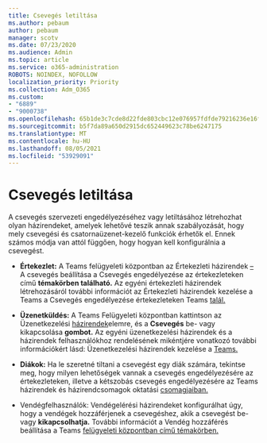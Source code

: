 ```yaml
---
title: Csevegés letiltása
ms.author: pebaum
author: pebaum
manager: scotv
ms.date: 07/23/2020
ms.audience: Admin
ms.topic: article
ms.service: o365-administration
ROBOTS: NOINDEX, NOFOLLOW
localization_priority: Priority
ms.collection: Adm_O365
ms.custom:
- "6889"
- "9000738"
ms.openlocfilehash: 65b1de3c7cde8d22fde803cbc12e076957fdfde79216236e16f22ad0ba2222ef
ms.sourcegitcommit: b5f7da89a650d2915dc652449623c78be6247175
ms.translationtype: MT
ms.contentlocale: hu-HU
ms.lasthandoff: 08/05/2021
ms.locfileid: "53929091"
---
```

# <a name="disable-chat"></a>Csevegés letiltása

A csevegés szervezeti engedélyezéséhez vagy letiltásához létrehozhat olyan házirendeket, amelyek lehetővé teszik annak szabályozását, hogy mely csevegési és csatornaüzenet-kezelő funkciók érhetők el. Ennek számos módja van attól függően, hogy hogyan kell konfigurálnia a csevegést.

- **Értekezlet:** A Teams felügyeleti központban az Értekezleti házirendek [–](https://admin.teams.microsoft.com/) A csevegés beállítása a Csevegés engedélyezése az értekezleteken című **témakörben található.** Az egyéni értekezleti házirendek [](/microsoftteams/meeting-policies-in-teams) létrehozásáról további információt az Értekezleti házirendek kezelése a Teams a Csevegés engedélyezése értekezleteken Teams [talál.](/microsoftteams/meeting-policies-in-teams#allow-chat-in-meetings)

- **Üzenetküldés:** A Teams Felügyeleti központban kattintson az Üzenetkezelési [házirendek](https://admin.teams.microsoft.com/)elemre, és a **Csevegés** be- vagy kikapcsolása **gombot.** Az egyéni üzenetkezelési házirendek és a házirendek felhasználókhoz rendelésének mikéntjére vonatkozó további információkért lásd: Üzenetkezelési házirendek kezelése a [Teams.](/microsoftteams/messaging-policies-in-teams)

- **Diákok:** Ha le szeretné tiltani a csevegést egy diák számára, tekintse meg, hogy milyen lehetőségek vannak a csevegés engedélyezésére az értekezleteken, illetve a kétszobás csevegés engedélyezésére az Teams házirendek és házirendcsomagok oktatási [csomagjaiban.](/microsoftteams/policy-packages-edu)

- Vendégfelhasználók: Vendégelérési házirendeket konfigurálhat úgy, hogy a vendégek hozzáférjenek a csevegéshez, akik a csevegést be- vagy **kikapcsolhatja.** További információt a Vendég hozzáférés beállítása a Teams [felügyeleti központban című témakörben.](/microsoftteams/set-up-guests#configure-guest-access-in-the-teams-admin-center)




